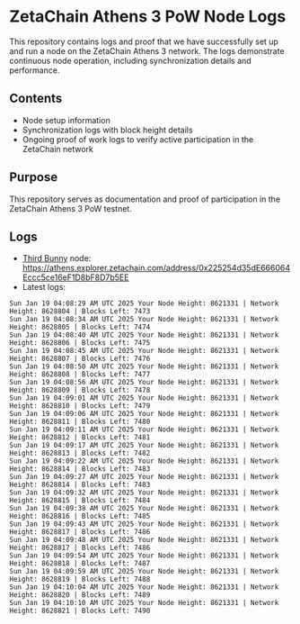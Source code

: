 # ZetaChain Athens 3 PoW Node Logs
This repository contains logs and proof that we have successfully set up and run a node on the ZetaChain Athens 3 network. The logs demonstrate continuous node operation, including synchronization details and performance.

## Contents
- Node setup information
- Synchronization logs with block height details
- Ongoing proof of work logs to verify active participation in the ZetaChain network

## Purpose
This repository serves as documentation and proof of participation in the ZetaChain Athens 3 PoW testnet.

## Logs

- [Third Bunny](https://thirdbunny.xyz/) node: https://athens.explorer.zetachain.com/address/0x225254d35dE666064Eccc5ce16eF1D8bF8D7b5EE
- Latest logs:
```
Sun Jan 19 04:08:29 AM UTC 2025 Your Node Height: 8621331 | Network Height: 8628804 | Blocks Left: 7473
Sun Jan 19 04:08:34 AM UTC 2025 Your Node Height: 8621331 | Network Height: 8628805 | Blocks Left: 7474
Sun Jan 19 04:08:40 AM UTC 2025 Your Node Height: 8621331 | Network Height: 8628806 | Blocks Left: 7475
Sun Jan 19 04:08:45 AM UTC 2025 Your Node Height: 8621331 | Network Height: 8628807 | Blocks Left: 7476
Sun Jan 19 04:08:50 AM UTC 2025 Your Node Height: 8621331 | Network Height: 8628808 | Blocks Left: 7477
Sun Jan 19 04:08:56 AM UTC 2025 Your Node Height: 8621331 | Network Height: 8628809 | Blocks Left: 7478
Sun Jan 19 04:09:01 AM UTC 2025 Your Node Height: 8621331 | Network Height: 8628810 | Blocks Left: 7479
Sun Jan 19 04:09:06 AM UTC 2025 Your Node Height: 8621331 | Network Height: 8628811 | Blocks Left: 7480
Sun Jan 19 04:09:11 AM UTC 2025 Your Node Height: 8621331 | Network Height: 8628812 | Blocks Left: 7481
Sun Jan 19 04:09:17 AM UTC 2025 Your Node Height: 8621331 | Network Height: 8628813 | Blocks Left: 7482
Sun Jan 19 04:09:22 AM UTC 2025 Your Node Height: 8621331 | Network Height: 8628814 | Blocks Left: 7483
Sun Jan 19 04:09:27 AM UTC 2025 Your Node Height: 8621331 | Network Height: 8628814 | Blocks Left: 7483
Sun Jan 19 04:09:32 AM UTC 2025 Your Node Height: 8621331 | Network Height: 8628815 | Blocks Left: 7484
Sun Jan 19 04:09:38 AM UTC 2025 Your Node Height: 8621331 | Network Height: 8628816 | Blocks Left: 7485
Sun Jan 19 04:09:43 AM UTC 2025 Your Node Height: 8621331 | Network Height: 8628817 | Blocks Left: 7486
Sun Jan 19 04:09:48 AM UTC 2025 Your Node Height: 8621331 | Network Height: 8628817 | Blocks Left: 7486
Sun Jan 19 04:09:54 AM UTC 2025 Your Node Height: 8621331 | Network Height: 8628818 | Blocks Left: 7487
Sun Jan 19 04:09:59 AM UTC 2025 Your Node Height: 8621331 | Network Height: 8628819 | Blocks Left: 7488
Sun Jan 19 04:10:04 AM UTC 2025 Your Node Height: 8621331 | Network Height: 8628820 | Blocks Left: 7489
Sun Jan 19 04:10:10 AM UTC 2025 Your Node Height: 8621331 | Network Height: 8628821 | Blocks Left: 7490
```
